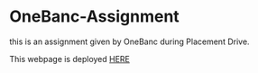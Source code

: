 # OneBanc-Assignment

this is an assignment given by OneBanc during Placement Drive.

This webpage is deployed [HERE](https://priceless-tesla-ac16bb.netlify.app/)
